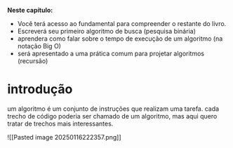 **Neste capítulo:** 
- Você terá acesso ao fundamental para compreender o restante do livro.
- Escreverá seu primeiro algoritmo de busca (pesquisa binária)
- aprendera como falar sobre o tempo de execução de um algoritmo (na notação Big O)
- será apresentado a uma prática comum para projetar algoritmos (recursão)

# introdução
um algoritmo é um conjunto de instruções que realizam uma tarefa. cada trecho de código poderia ser chamado de um algoritmo, mas aqui quero tratar de trechos mais interessantes.

![[Pasted image 20250116222357.png]]

